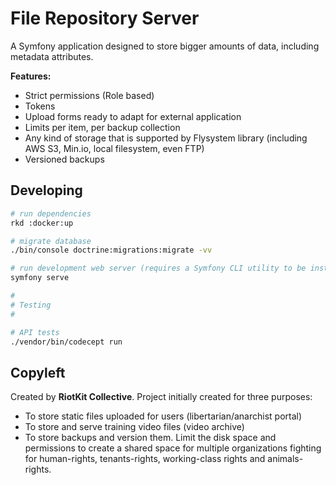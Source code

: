 File Repository Server
======================

A Symfony application designed to store bigger amounts of data, including metadata attributes.

**Features:**

- Strict permissions (Role based)
- Tokens
- Upload forms ready to adapt for external application
- Limits per item, per backup collection
- Any kind of storage that is supported by Flysystem library (including AWS S3, Min.io, local filesystem, even FTP)
- Versioned backups

Developing
----------

```bash
# run dependencies
rkd :docker:up

# migrate database
./bin/console doctrine:migrations:migrate -vv

# run development web server (requires a Symfony CLI utility to be installed and in PATH)
symfony serve

#
# Testing
#

# API tests
./vendor/bin/codecept run
```

Copyleft
--------

Created by **RiotKit Collective**.
Project initially created for three purposes: 

- To store static files uploaded for users (libertarian/anarchist portal)
- To store and serve training video files (video archive)
- To store backups and version them. Limit the disk space and permissions to create a shared space for multiple organizations fighting for human-rights, tenants-rights, working-class rights and animals-rights.
